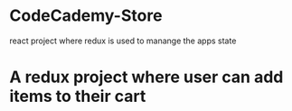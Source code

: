 # CodeCademy-Store
react project where redux is used to manange the apps state
# A redux project where user can add items to their cart 
# 
